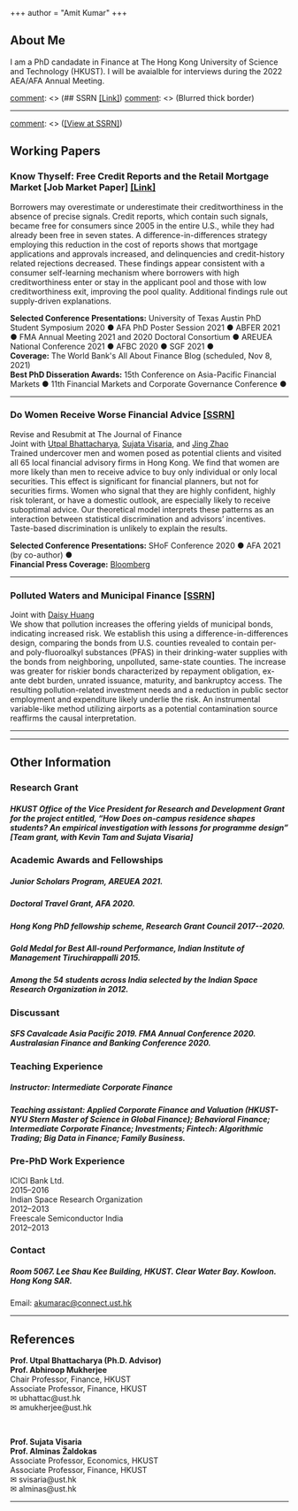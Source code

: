 +++
author = "Amit Kumar"
+++
## About Me
I am a PhD candadate in Finance at The Hong Kong University of Science and Technology (HKUST). I will be avaialble for interviews during the 2022 AEA/AFA Annual Meeting.

[comment]: <> (## SSRN [[Link]](https://www.ssrn.com/author=2664500))
[comment]: <> (Blurred thick border)
<hr class="hr1" /> 

[comment]: <> ([[View at SSRN]](https://papers.ssrn.com/sol3/papers.cfm?abstract_id=3732853))
## Working Papers
### Know Thyself: Free Credit Reports and the Retail Mortgage Market [Job Market Paper] <span class = "titlelink">[[Link]](https://bit.ly/2ZG2Ti7)</span>
 Borrowers may overestimate or underestimate their creditworthiness in the absence of precise signals. Credit reports, which contain such signals, became free for consumers since 2005 in the entire U.S., while they had already been free in seven states. A difference-in-differences strategy employing this reduction in the cost of reports shows that mortgage applications and approvals increased, and delinquencies and credit-history related rejections decreased. These findings appear consistent with a consumer self-learning mechanism where borrowers with high creditworthiness enter or stay in the applicant pool and those with low creditworthiness exit, improving the pool quality. Additional findings rule out supply-driven explanations.
   <div class="conference">
      <b>Selected Conference Presentations:</b> University of Texas Austin PhD Student Symposium 2020 &#9679; AFA PhD Poster Session 2021 &#9679; ABFER 2021 &#9679; FMA Annual Meeting 2021 and 2020 Doctoral Consortium &#9679; AREUEA National Conference 2021 &#9679; AFBC 2020 &#9679; SGF 2021 &#9679;
     </div>
     <div class="conference">
      <b>Coverage:</b> The World Bank's All About Finance Blog (scheduled, Nov 8, 2021)
      </div>
      <div class="conference">
      <b>Best PhD Disseration Awards:</b> 15th Conference on Asia-Pacific Financial Markets &#9679; 11th Financial Markets and Corporate Governance Conference &#9679;
      </div>
      <hr class="hr2" />

### Do Women Receive Worse Financial Advice <span class = "titlelink">[[SSRN]](https://papers.ssrn.com/sol3/papers.cfm?abstract_id=3671377)</span>
   <span class  = "randr">Revise and Resubmit at The Journal of Finance</span>
   <br><span class="author">Joint with [Utpal Bhattacharya](https://ubhattac.people.ust.hk/), [Sujata Visaria](https://www.bm.ust.hk/econ/faculty-and-staff/directory/87), and [Jing Zhao](https://af.polyu.edu.hk/people/academic-staff/dr-jing-zhao/)</span>
   <br>Trained undercover men and women posed as potential clients and visited all 65 local financial advisory firms in Hong Kong. We find that women are more likely than men to receive advice to buy only individual or only local securities. This effect is significant for financial planners, but not for securities firms. Women who signal that they are highly confident, highly risk tolerant, or have a domestic outlook, are especially likely to receive suboptimal advice. Our theoretical model interprets these patterns as an interaction between statistical discrimination and advisors’ incentives. Taste-based discrimination is unlikely to explain the results.

   <div class="conference">
      <b>Selected Conference Presentations:</b>	SHoF Conference 2020 &#9679; AFA 2021 (by co-author) &#9679;
   </div>
   <div class="conference">
    <b>Financial Press Coverage:</b> <a href = https://www.bloomberg.com/news/articles/2020-09-05/financial-advisers-give-women-worse-advice-than-men-in-hong-kong>Bloomberg</a>
   </div><hr class="hr2" />
  
### Polluted Waters and Municipal Finance <span class= "titlelink">[[SSRN]](https://papers.ssrn.com/sol3/papers.cfm?abstract_id=3821639)</span>
   <span class="author">Joint with [Daisy Huang](https://www.ssrn.com/author=1464447)</span>
   <br>We show that pollution increases the offering yields of municipal bonds, indicating increased risk. We establish this using a difference-in-differences design, comparing the bonds from U.S. counties revealed to contain per- and poly-fluoroalkyl substances (PFAS) in their drinking-water supplies with the bonds from neighboring, unpolluted, same-state counties. The increase was greater for riskier bonds characterized by repayment obligation, ex-ante debt burden, unrated issuance, maturity, and bankruptcy access. The resulting pollution-related investment needs and a reduction in public sector employment and expenditure likely underlie the risk. An instrumental variable-like method utilizing airports as a potential contamination source reaffirms the causal interpretation.
  <hr class="hr2" />

[comment]: <> (### Effects of On-campus Residence on Student Outcomes [Work-in-progress]
<span class="author"> Joint with Xuanyi Jin, Kevin Tam, Sujata Visaria, and Chen Xiang</span>)
<hr class="hr1" />

[comment]: <> (### Research Interests)
[comment]: <> (##### Consumer and Household Finance, Municipal Finance, and Banking.)
[comment]: <> (### Ad hoc Referee)
[comment]: <> (##### Real Estate Economics, Financial Management, Journal of Multinational Financial Management.)

## Other Information
### Research Grant
##### HKUST Office of the Vice President for Research and Development Grant for the project entitled, “How Does on-campus residence shapes students? An empirical investigation with lessons for programme design” [Team grant, with Kevin Tam and Sujata Visaria]
<p></p>

### Academic Awards and Fellowships
#####  Junior Scholars Program, AREUEA 2021.
##### Doctoral Travel Grant, AFA 2020.
##### Hong Kong PhD fellowship scheme, Research Grant Council 2017--2020.
##### Gold Medal for Best All-round Performance, Indian Institute of Management Tiruchirappalli 2015.
##### Among the 54 students across India selected by the Indian Space Research Organization in 2012.
<p></p>

### Discussant
##### SFS Cavalcade Asia Pacific 2019. FMA Annual Conference 2020. Australasian Finance and Banking Conference 2020.
<p></p>

### Teaching Experience
##### Instructor: Intermediate Corporate Finance
#####	Teaching assistant: Applied Corporate Finance and Valuation (HKUST-NYU Stern Master of Science in Global Finance); Behavioral Finance; Intermediate Corporate Finance; Investments; Fintech: Algorithmic Trading; Big Data in Finance; Family Business.
<p></p>

### Pre-PhD Work Experience
<div class="row">
  <div class="column1">ICICI Bank Ltd.</div>
  <div class="column2">2015&ndash;2016</div>
</div>
<div class="row">
  <div class="column1">Indian Space Research Organization</div>
  <div class="column2">2012&ndash;2013</div>
</div>
<div class="row">
  <div class="column1">Freescale Semiconductor India</div>
  <div class="column2">2012&ndash;2013</div>
</div>
<p></p>

### Contact
##### Room 5067. Lee Shau Kee Building, HKUST. Clear Water Bay. Kowloon. Hong Kong SAR.
Email: <a href="mailto:akumarac@connect.ust.hk">akumarac@connect.ust.hk</a>
<hr class="hr1" />

## References
<div class="row">
  <div class="column1"><b>Prof. Utpal Bhattacharya (Ph.D. Advisor)</b></div>
  <div class="column2"><b>Prof. Abhiroop Mukherjee</b></div>
</div>
<div class="row">
  <div class="column1">Chair Professor, Finance, HKUST</div>
  <div class="column2">Associate Professor, Finance, HKUST</div>
</div>
<div class="row">
  <div class="column1">&#9993; ubhattac@ust.hk</div>
  <div class="column2">&#9993; amukherjee@ust.hk</div>
</div>

&nbsp;
<div class="row">
  <div class="column1"><b>Prof. Sujata Visaria</b></div>
  <div class="column2"><b>Prof. Alminas Žaldokas</b></div>
</div>
<div class="row">
  <div class="column1">Associate Professor, Economics, HKUST</div>
  <div class="column2">Associate Professor, Finance, HKUST</div>
</div>
<div class="row">
  <div class="column1">&#9993; svisaria@ust.hk</div>
  <div class="column2">&#9993; alminas@ust.hk</div>
</div>
<hr class="hr1" />



